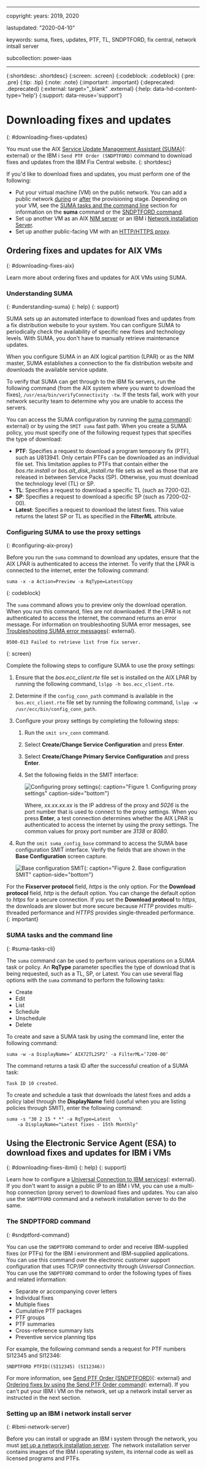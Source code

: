 ﻿---

copyright:
  years: 2019, 2020

lastupdated: "2020-04-10"

keywords: suma, fixes, updates, PTF, TL, SNDPTFORD, fix central, network intsall server

subcollection: power-iaas

---

{:shortdesc: .shortdesc}
{:screen: .screen}
{:codeblock: .codeblock}
{:pre: .pre}
{:tip: .tip}
{:note: .note}
{:important: .important}
{:deprecated: .deprecated}
{:external: target="_blank" .external}
{:help: data-hd-content-type='help'}
{:support: data-reuse='support'}

# Downloading fixes and updates
{: #downloading-fixes-updates}

You must use the AIX [Service Update Management Assistant (SUMA)](https://www.ibm.com/support/knowledgecenter/ssw_aix_72/install/serv_update_mgt.html){: external} or the IBM i `Send PTF Order (SNDPTFORD)` command to download fixes and updates from the IBM Fix Central website.
{: shortdesc}

If you'd like to download fixes and updates, you must perform one of the following:

- Put your virtual machine (VM) on the public network. You can add a public network [during](/docs/power-iaas?topic=power-iaas-creating-power-virtual-server#configuring-instance) or [after](/docs/power-iaas?topic=power-iaas-modifying-server#adding-removing-network) the provisioning stage. Depending on your VM, see the [SUMA tasks and the command line](#suma-tasks-cli) section for information on the **suma** command or the [SNDPTFORD command](#sndptford-command).
- Set up another VM as an AIX [NIM server](/docs/power-iaas?topic=power-iaas-provisioning-nim) or an IBM i [Network installation Server](#ibmi-network-server).
- Set up another public-facing VM with an [HTTP/HTTPS proxy](#configuring-suma).

## Ordering fixes and updates for AIX VMs
{: #downloading-fixes-aix}

Learn more about ordering fixes and updates for AIX VMs using SUMA.

### Understanding SUMA
{: #understanding-suma}
{: help}
{: support}

SUMA sets up an automated interface to download fixes and updates from a fix distribution website to your system. You can configure SUMA to periodically check the availability of specific new fixes and technology levels. With SUMA, you don't have to manually retrieve maintenance updates.

When you configure SUMA in an AIX logical partition (LPAR) or as the NIM master, SUMA establishes a connection to the fix distribution website and downloads the available service update.

To verify that SUMA can get through to the IBM fix servers, run the following command (from the AIX system where you want to download the fixes), `/usr/esa/bin/verifyConnectivity -tw`. If the tests fail, work with your network security team to determine why you are unable to access the servers.

You can access the SUMA configuration by running the [suma command](https://www.ibm.com/support/knowledgecenter/ssw_aix_72/s_commands/suma.html){: external} or by using the `SMIT suma` fast path. When you create a SUMA policy, you must specify one of the following request types that specifies the type of download:
- **PTF**: Specifies a request to download a program temporary fix (PTF), such as U813941. Only certain PTFs can be downloaded as an individual file set. This limitation applies to PTFs that contain either the *bos.rte.install* or *bos.alt_disk_install.rte* file sets as well as those that are released in between Service Packs (SP). Otherwise, you must download the technology level (TL) or SP.
- **TL**: Specifies a request to download a specific TL (such as 7200-02).
- **SP**: Specifies a request to download a specific SP (such as 7200-02-00).
- **Latest**: Specifies a request to download the latest fixes. This value returns the latest SP or TL as specified in the **FilterML** attribute.

### Configuring SUMA to use the proxy settings
{: #configuring-aix-proxy}

Before you run the `suma` command to download any updates, ensure that the AIX LPAR is authenticated to access the internet. To verify that the LPAR is connected to the internet, enter the following command:

```text
suma -x -a Action=Preview -a RqType=LatestCopy
```
{: codeblock}

The `suma` command allows you to preview only the download operation. When you run this command, files are not downloaded. If the LPAR is not authenticated to access the internet, the command returns an error message. For information on troubleshooting SUMA error messages, see [Troubleshooting SUMA error messages](https://www.ibm.com/support/knowledgecenter/ssw_aix_72/install/serv_update_mgt.html#serv_update_mgt__section_troubleshoot_suma){: external}.

```text
0500-013 Failed to retrieve list from fix server.
```
{: screen}

Complete the following steps to configure SUMA to use the proxy settings:

1. Ensure that the *bos.ecc_client.rte* file set is installed on the AIX LPAR by running the following command, `lslpp -h bos.ecc_client.rte`.

2. Determine if the `config_conn_path` command is available in the `bos.ecc_client.rte` file set by running the following command, `lslpp -w /usr/ecc/bin/config_conn_path`.

3. Configure your proxy settings by completing the following steps:
   1. Run the `smit srv_conn` command.
   2. Select **Create/Change Service Configuration** and press **Enter**.
   3. Select **Create/Change Primary Service Configuration** and press **Enter**.
   4. Set the following fields in the SMIT interface:

      ![Configuring proxy settings](./images/terminal-configuring-proxy-settings.svg "Configuring proxy settings"){: caption="Figure 1. Configuring proxy settings" caption-side="bottom"}

      Where, *xx.xx.xx.xx* is the IP address of the proxy and *5026* is the port number that is used to connect to the proxy settings. When you press **Enter**, a test connection determines whether the AIX LPAR is authenticated to access the internet by using the proxy settings. The common values for proxy port number are *3138* or *8080*.

4. Run the `smit suma_config_base` command to access the SUMA base configuration SMIT interface. Verify the fields that are shown in the **Base Configuration** screen capture.

    ![Base configuration SMIT](./images/terminal-base-configuration-smit.svg "Base configuration SMIT"){: caption="Figure 2. Base configuration SMIT" caption-side="bottom"}

For the **Fixserver protocol** field, *https* is the only option. For the **Download protocol** field, *http* is the default option. You can change the default option to *https* for a secure connection. If you set the **Download protocol** to *https*, the downloads are slower but more secure because *HTTP* provides multi-threaded performance and *HTTPS* provides single-threaded performance.
{: important}

### SUMA tasks and the command line
{: #suma-tasks-cli}

The `suma` command can be used to perform various operations on a SUMA task or policy. An **RqType** parameter specifies the type of download that is being requested, such as a TL, SP, or Latest. You can use several flag options with the `suma` command to perform the following tasks:

- Create
- Edit
- List
- Schedule
- Unschedule
- Delete

To create and save a SUMA task by using the command line, enter the following command:

```text
suma -w -a DisplayName=‘ AIX72TL2SP2‘ -a FilterML=‘7200-00‘
```

The command returns a task ID after the successful creation of a SUMA task:

```text
Task ID 10 created.
```

To create and schedule a task that downloads the latest fixes and adds a policy label through the **DisplayName** field (useful when you are listing policies through SMIT), enter the following command:

```text
suma -s "30 2 15 * *" -a RqType=Latest   \
    -a DisplayName="Latest fixes - 15th Monthly"
```

## Using the Electronic Service Agent (ESA) to download fixes and updates for IBM i VMs
{: #downloading-fixes-ibmi}
{: help}
{: support}

Learn how to configure a [Universal Connection to IBM services](https://www.ibm.com/support/knowledgecenter/en/ssw_ibm_i_74/rzaji/rzaji_setup.htm){: external}. If you don't want to assign a public IP to an IBM i VM, you can use a multi-hop connection (proxy server) to download fixes and updates. You can also use the `SNDPTFORD` command and a network installation server to do the same.

### The SNDPTFORD command
{: #sndptford-command}

You can use the `SNDPTFORD` command to order and receive IBM-supplied fixes (or PTFs) for the IBM i environment and IBM-supplied applications. You can use this command over the electronic customer support configuration that uses TCP/IP connectivity through *Universal Connection*. You can use the `SNDPTFORD` command to order the following types of fixes and related information:

- Separate or accompanying cover letters
- Individual fixes
- Multiple fixes
- Cumulative PTF packages
- PTF groups
- PTF summaries
- Cross-reference summary lists
- Preventive service planning tips

For example, the following command sends a request for PTF numbers SI12345 and SI12346:

```text
SNDPTFORD PTFID((SI12345) (SI12346))
```

For more information, see [Send PTF Order (SNDPTFORD)](https://www.ibm.com/support/knowledgecenter/en/ssw_ibm_i_74/cl/sndptford.htm){: external} and [Ordering fixes by using the Send PTF Order command](https://www.ibm.com/support/knowledgecenter/en/ssw_ibm_i_74/rzam8/rzam8fixobtainsndptford.htm){: external}. If you can't put your IBM i VM on the network, set up a network install server as instructed in the next section.

### Setting up an IBM i network install server
{: #ibmi-network-server}

Before you can install or upgrade an IBM i system through the network, you must [set up a network installation server](/docs/power-iaas?topic=power-iaas-preparing-install-server). The network installation server contains images of the IBM i operating system, its internal code as well as licensed programs and PTFs.

<!-- The [Create Service Configuration (`CRTSRVCFG`)](https://www.ibm.com/support/knowledgecenter/ssw_ibm_i_74/cl/crtsrvcfg.htm#CRTSRVCFG.PROXY){: external} command creates the service configuration needed for all service and support applications: Electronic Customer Support (ECS) and Electronic Service Agent. Connectivity options are available from either local or remote systems or logical partitions. Primary or backup configurations can be created for the service configuration. To configure an IBM i proxy server by using the `CRTSRVCFG` command, see [Proxy server (PROXY)](https://www.ibm.com/support/knowledgecenter/ssw_ibm_i_74/cl/crtsrvcfg.htm#CRTSRVCFG.PROXY){: external}. -->
